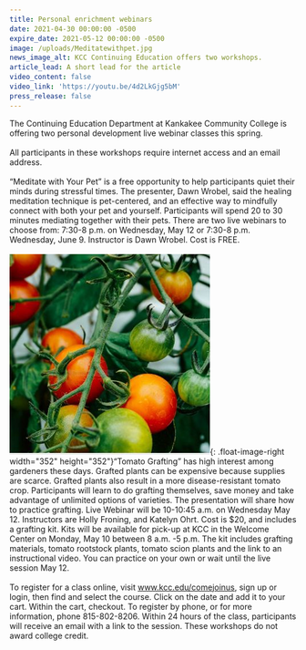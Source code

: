 ```yaml
---
title: Personal enrichment webinars
date: 2021-04-30 00:00:00 -0500
expire_date: 2021-05-12 00:00:00 -0500
image: /uploads/Meditatewithpet.jpg
news_image_alt: KCC Continuing Education offers two workshops.
article_lead: A short lead for the article
video_content: false
video_link: 'https://youtu.be/4d2LkGjg5bM'
press_release: false
---
```

The Continuing Education Department at Kankakee Community College is offering two personal development live webinar classes this spring.&nbsp;<br><br>All participants in these workshops require internet access and an email address.<br><br>“Meditate with Your Pet” is a free opportunity to help participants quiet their minds during stressful times. The presenter, Dawn Wrobel, said the healing meditation technique is pet-centered, and an effective way to mindfully connect with both your pet and yourself. Participants will spend 20 to 30 minutes mediating together with their pets. There are two live webinars to choose from: 7:30-8 p.m. on Wednesday, May 12 or 7:30-8 p.m. Wednesday, June 9. Instructor is Dawn Wrobel. Cost is FREE.&nbsp;<br><br>![](/uploads/Tomatoes-Copy.JPG){: .float-image-right width="352" height="352"}“Tomato Grafting” has high interest among gardeners these days. Grafted plants can be expensive because supplies are scarce. Grafted plants also result in a more disease-resistant tomato crop. Participants will learn to do grafting themselves, save money and take advantage of unlimited options of varieties. The presentation will share how to practice grafting. Live Webinar will be 10-10:45 a.m. on Wednesday May 12. Instructors are Holly Froning, and Katelyn Ohrt. Cost is $20, and includes a grafting kit. Kits will be available for pick-up at KCC in the Welcome Center on Monday, May 10 between 8 a.m. -5 p.m. The kit includes grafting materials, tomato rootstock plants, tomato scion plants and the link to an instructional video. You can practice on your own or wait until the live session May 12.<br><br>To register for a class online, visit www.kcc.edu/comejoinus, sign up or login, then find and select the course. Click on the date and add it to your cart. Within the cart, checkout. To register by phone, or for more information, phone 815-802-8206. Within 24 hours of the class, participants will receive an email with a link to the session. These workshops do not award college credit.
